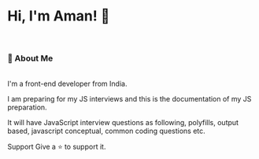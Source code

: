 <h1>Hi, I'm Aman! 👋</h1><br/>
<h3>🚀 About Me </h3> <br/>
I'm a front-end developer from India. 

I am preparing for my JS interviews and this is the documentation of my JS preparation.

It will have JavaScript interview questions as following,
polyfills,
output based,
javascript conceptual,
common coding questions etc.

Support
Give a ⭐️ to support it.
